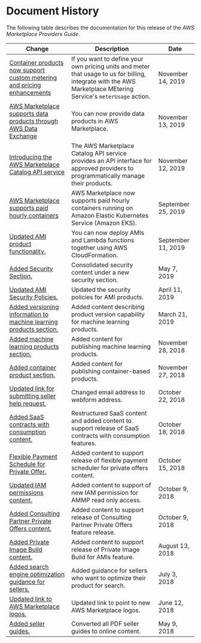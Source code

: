 # Document History<a name="document-history"></a>

The following table describes the documentation for this release of the *AWS Marketplace Providers Guide*\.

| Change | Description | Date | 
| --- |--- |--- |
| [Container products now support custom metering and pricing enhancements](/marketplace/latest/userguide/entitlement-and-metering-for-paid-products.html) | If you want to define your own pricing units and meter that usage to us for billing, integrate with the AWS Marketplace MEtering Service's `meterUsage` action\. | November 14, 2019 | 
| [AWS Marketplace supports data products through AWS Data Exchange](/marketplace/latest/userguide/data-products.html) | You can now provide data products in AWS Marketplace\. | November 13, 2019 | 
| [Introducing the AWS Marketplace Catalog API service](#document-history) | The AWS Marketplace Catalog API service provides an API interface for approved providers to programmatically manage their products\. | November 12, 2019 | 
| [AWS Marketplace supports paid hourly containers](https://docs.aws.amazon.com/marketplace/latest/userguide/container-based-products.html) | AWS Marketplace now supports paid hourly containers running on Amazon Elastic Kubernetes Service \(Amazon EKS\)\. | September 25, 2019 | 
| [Updated AMI product functionality\.](https://docs.aws.amazon.com/marketplace/latest/userguide/cloudformation-serverless-application.html) | You can now deploy AMIs and Lambda functions together using AWS CloudFormation\. | September 11, 2019 | 
| [Added Security Section\.](https://docs.aws.amazon.com/marketplace/latest/userguide/seller-security.html) | Consolidated security content under a new security section\. | May 7, 2019 | 
| [Updated AMI Security Policies\.](https://docs.aws.amazon.com/marketplace/latest/userguide/product-and-ami-policies.html) | Updated the security policies for AMI products\. | April 11, 2019 | 
| [Added versioning information to machine learning products section\.](https://docs.aws.amazon.com/marketplace/latest/userguide/machine-learning-frequently-asked-questions.html) | Added content describing product version capability for machine learning products\. | March 21, 2019 | 
| [Added machine learning products section\.](https://docs.aws.amazon.com/marketplace/latest/userguide/machine-learning-products.html) | Added content for publishing machine learning products\. | November 28, 2018 | 
| [Added container product section\.](https://docs.aws.amazon.com/marketplace/latest/userguide/container-based-products.html) | Added content for publishing container\-based products\. | November 27, 2018 | 
| [Updated link for submitting seller help request\.](https://docs.aws.amazon.com/marketplace/latest/userguide/user-guide-for-sellers.html#additional-seller-requirements-for-paid-products) | Changed email address to webform address\. | October 22, 2018 | 
| [Added SaaS contracts with consumption content\.](https://docs.aws.amazon.com/marketplace/latest/userguide/saas-contracts.html) | Restructured SaaS content and added content to support release of SaaS contracts with consumption features\. | October 18, 2018 | 
| [Flexible Payment Schedule for Private Offer\.](https://docs.aws.amazon.com/marketplace/latest/userguide/flexible-payment-scheduler.html) | Added content to support release of flexible payment scheduler for private offers content\. | October 15, 2018 | 
| [Updated IAM permissions content\.](https://docs.aws.amazon.com/marketplace/latest/userguide/marketplace-management-portal-user-access.html#detailed-management-portal-permissions) | Added content to support of new IAM permission for AMMP read only access\. | October 9, 2018 | 
| [Added Consulting Partner Private Offers content\.](https://docs.aws.amazon.com/marketplace/latest/userguide/consulting-partner-offers.html) | Added content to support release of Consulting Partner Private Offers feature release\. | October 9, 2018 | 
| [Added Private Image Build content\.](https://docs.aws.amazon.com/marketplace/latest/userguide/private-images.html) | Added content to support release of Private Image Build for AMIs feature\. | August 13, 2018 | 
| [Added search engine optimization guidance for sellers\.](https://docs.aws.amazon.com/marketplace/latest/userguide/search-engine-optimization.html) | Added guidance for sellers who want to optimize their product for search\. | July 3, 2018 | 
| [Updated link to AWS Marketplace logos\.](https://docs.aws.amazon.com/marketplace/latest/userguide/product-marketing.html#using-the-aws-marketplace-logo) | Updated link to point to new AWS Marketplace logos\. | June 12, 2018 | 
| [Added seller guides\.](https://docs.aws.amazon.com/marketplace/latest/userguide/what-is-marketplace.html) | Converted all PDF seller guides to online content\. | May 9, 2018 | 